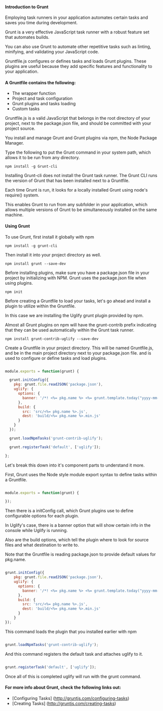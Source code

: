 #### Introduction to Grunt

Employing task runners in your application automates certain tasks and saves you time during development.

Grunt is a very effective JavaScript task runner with a robust feature set that automates builds.

You can also use Grunt to automate other repetitive tasks such as linting, minifying, and validating your JavaScript code.

Gruntfile.js configures or defines tasks and loads Grunt plugins. These plugins are useful because they add specific features and functionality to your application.

#### A Gruntfile contains the following:

* The wrapper function
* Project and task configuration
* Grunt plugins and tasks loading
* Custom tasks

Gruntfile.js is a valid JavaScript that belongs in the root directory of your project, next to the package.json file, and should be committed with your project source.

You install and manage Grunt and Grunt plugins via npm, the Node Package Manager.

Type the following to put the Grunt command in your system path, which allows it to be run from any directory.

`npm install -g Grunt-cli`

Installing Grunt-cli does not install the Grunt task runner. The Grunt CLI runs the version of Grunt that has been installed next to a Gruntfile.

Each time Grunt is run, it looks for a locally installed Grunt using node's require() system.

This enables Grunt to run from any subfolder in your application, which allows multiple versions of Grunt to be simultaneously installed on the same machine.

#### Using Grunt

To use Grunt, first install it globally with npm

`npm install -g grunt-cli`

Then install it into your project directory as well.

`npm install grunt --save-dev`

Before installing plugins, make sure you have a package.json file in your project by initializing with NPM. Grunt uses the package.json file when using plugins.

`npm init`

Before creating a Gruntfile to load your tasks, let's go ahead and install a plugin to utilize within the Gruntfile.

In this case we are installing the Uglify grunt plugin provided by npm.

Almost all Grunt plugins on npm will have the grunt-contrib prefix indicating that they can be used automatically within the Grunt task runner.

`npm install grunt-contrib-uglify --save-dev`

Create a Gruntfile in your project directory. This will be named Gruntfile.js, and be in the main project directory next to your package.json file. and is used to configure or define tasks and load plugins.

```javascript

module.exports = function(grunt) {

  grunt.initConfig({
    pkg: grunt.file.readJSON('package.json'),
    uglify: {
      options: {
        banner: '/*! <%= pkg.name %> <%= grunt.template.today("yyyy-mm-dd") %> */\n'
      },
      build: {
        src: 'src/<%= pkg.name %>.js',
        dest: 'build/<%= pkg.name %>.min.js'
      }
    }
  });

  grunt.loadNpmTasks('grunt-contrib-uglify');

  grunt.registerTask('default', ['uglify']);

};

```

Let's break this down into it's component parts to understand it more.

First, Grunt uses the Node style module export syntax to define tasks within a Gruntfile.

```javascript

module.exports = function(grunt) {

});

```

Then there is a initConfig call, which Grunt plugins use to define configurable options for each plugin. 

In Uglify's case, there is a banner option that will show certain info in the console while Uglify is running. 

Also are the build options, which tell the plugin where to look for source files and what destination to write to.

Note that the Gruntfile is reading package.json to provide default values for pkg.name.

```javascript

grunt.initConfig({
    pkg: grunt.file.readJSON('package.json'),
    uglify: {
      options: {
        banner: '/*! <%= pkg.name %> <%= grunt.template.today("yyyy-mm-dd") %> */\n'
      },
      build: {
        src: 'src/<%= pkg.name %>.js',
        dest: 'build/<%= pkg.name %>.min.js'
      }
    }
});

```

This command loads the plugin that you installed earlier with npm

```javascript

grunt.loadNpmTasks('grunt-contrib-uglify');

```
And this command registers the default task and attaches uglify to it.

```javascript

grunt.registerTask('default', ['uglify']);

```

Once all of this is completed uglify will run with the grunt command.

#### For more info about Grunt, check the following links out:

*  [Configuring Tasks] (http://gruntjs.com/configuring-tasks)
*  [Creating Tasks]    (http://gruntjs.com/creating-tasks)
